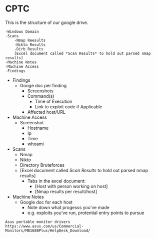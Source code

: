 # CPTC

This is the structure of our google drive.
```
-Windows Domain
-Scans
    -Nmap Reesults
    -Nikto Results
    -Dirb Results
    [Excel document called *Scan Results* to hold out parsed nmap results]
-Machine Notes
-Machine Access
-Findings
```

* Findings
    * Googe doc per finding
        * Screenshots
        * Command(s)
            * Time of Execution
            * Link to exploit code if Applicable
        * Affected host/URL
* Machine Access
    * Screenshot
        * Hostname
        * Ip
        * Time
        * whoami
* Scans
    * Nmap
    * Nikto
    * Directory Bruteforces
    * [Excel document called *Scan Results* to hold out parsed nmap results]
        * Tabs in the excel document:
            * [Host with person working on host]
            * [Nmap results per result/host]
* Machine Notes
    * Google doc for each host
        * Note down what progesss you've made
        * e.g. exploits you've run, protential entry points to pursue

```
Asus portable monitor drivers
https://www.asus.com/us/Commercial-Monitors/MB168BPlus/HelpDesk_Download/
```

